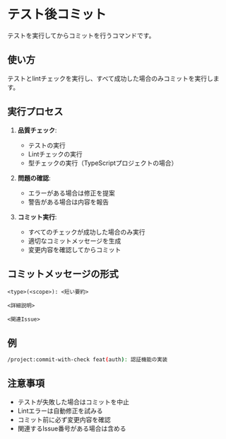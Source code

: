 # テスト後コミット

テストを実行してからコミットを行うコマンドです。

## 使い方

テストとlintチェックを実行し、すべて成功した場合のみコミットを実行します。

## 実行プロセス

1. **品質チェック**: 
   - テストの実行
   - Lintチェックの実行
   - 型チェックの実行（TypeScriptプロジェクトの場合）

2. **問題の確認**:
   - エラーがある場合は修正を提案
   - 警告がある場合は内容を報告

3. **コミット実行**:
   - すべてのチェックが成功した場合のみ実行
   - 適切なコミットメッセージを生成
   - 変更内容を確認してからコミット

## コミットメッセージの形式

```
<type>(<scope>): <短い要約>

<詳細説明>

<関連Issue>
```

## 例

```bash
/project:commit-with-check feat(auth): 認証機能の実装
```

## 注意事項

- テストが失敗した場合はコミットを中止
- Lintエラーは自動修正を試みる
- コミット前に必ず変更内容を確認
- 関連するIssue番号がある場合は含める